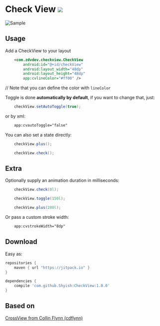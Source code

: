 # Check View [![](https://jitpack.io/v/Shyish/CheckView.svg)](https://jitpack.io/#Shyish/CheckView)

![Sample](https://github.com/Shyish/CheckView/blob/master/gifs/checkview.gif?raw=true)

## Usage
   
Add a CheckView to your layout
```xml
    <com.zdvdev.checkview.CheckView
        android:id="@+id/checkView"
        android:layout_width="48dp"
        android:layout_height="48dp"
        app:cvlineColor="#ff00" />
```

// Note that you can define the color with `lineColor`

Toggle is done **automatically by default**, if you want to change that, just:

```java
    checkView.setAutoToggle(true);
```

or by xml:

```xml
    app:cvautoToggle="false"
```

You can also set a state directly:
```java
    checkView.plus();
```
```java
    checkView.check();
```

## Extra

Optionally supply an animation duration in milliseconds:

```java
    checkView.check(0l);
```

```java
    checkView.toggle(150l);
```

```java
    checkView.plus(200l);
```

Or pass a custom stroke width:

```xml
    app:cvstrokeWidth="8dp"
```

## Download

Easy as:

```gradle
repositories {
    maven { url "https://jitpack.io" }
}

dependencies {
    compile 'com.github.Shyish:CheckView:1.0.0'
}
```

## Based on

[CrossView from Collin Flynn (cdflynn)](https://github.com/cdflynn/crossview)